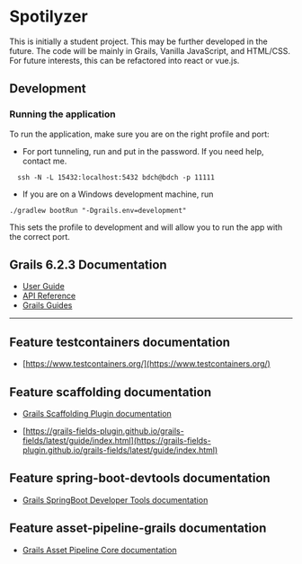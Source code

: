 # Spotilyzer

This is initially a student project. This may be further developed in the future.
The code will be mainly in Grails, Vanilla JavaScript, and HTML/CSS. For future
interests, this can be refactored into react or vue.js.


## Development

### Running the application

To run the application, make sure you are on the right profile and port:
- For port tunneling, run and put in the password. If you need help, contact me.
```shell
  ssh -N -L 15432:localhost:5432 bdch@bdch -p 11111
```

- If you are on a Windows development machine, run
```
./gradlew bootRun "-Dgrails.env=development"
```
This sets the profile to development and will allow you to run the app
with the correct port.



## Grails 6.2.3 Documentation

- [User Guide](https://docs.grails.org/6.2.3/guide/index.html)
- [API Reference](https://docs.grails.org/6.2.3/api/index.html)
- [Grails Guides](https://guides.grails.org/index.html)
---

## Feature testcontainers documentation

- [https://www.testcontainers.org/](https://www.testcontainers.org/)

## Feature scaffolding documentation

- [Grails Scaffolding Plugin documentation](https://grails.github.io/scaffolding/latest/groovydoc/)

- [https://grails-fields-plugin.github.io/grails-fields/latest/guide/index.html](https://grails-fields-plugin.github.io/grails-fields/latest/guide/index.html)

## Feature spring-boot-devtools documentation

- [Grails SpringBoot Developer Tools documentation](https://docs.spring.io/spring-boot/docs/2.7.12/reference/htmlsingle/#using.devtools)

## Feature asset-pipeline-grails documentation

- [Grails Asset Pipeline Core documentation](https://www.asset-pipeline.com/manual/)

